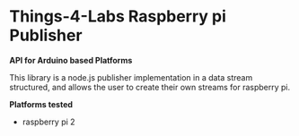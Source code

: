 # Things-4-Labs Raspberry pi Publisher
**API for Arduino based Platforms**

This library is a node.js publisher implementation in a data stream structured, and allows the user to create their own streams for raspberry pi.


**Platforms tested**

 - raspberry pi 2
